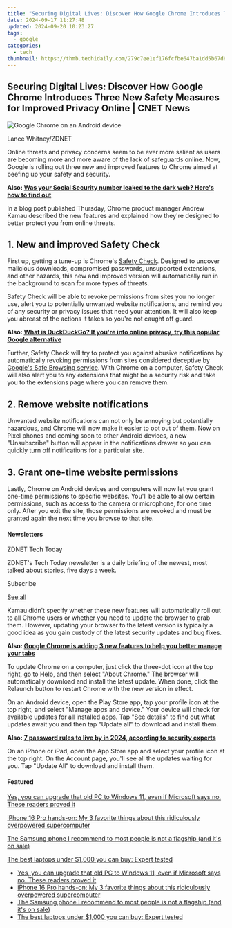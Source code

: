 ```yaml
---
title: "Securing Digital Lives: Discover How Google Chrome Introduces Three New Safety Measures for Improved Privacy Online | CNET News"
date: 2024-09-17 11:27:48
updated: 2024-09-20 10:23:27
tags:
  - google
categories:
  - tech
thumbnail: https://thmb.techidaily.com/279c7ee1ef176fcfbe647ba1dd5b67d647bd153ee16f2665898b8839f297231a.jpg
---
```


## Securing Digital Lives: Discover How Google Chrome Introduces Three New Safety Measures for Improved Privacy Online | CNET News

![Google Chrome on an Android device](https://www.zdnet.com/a/img/resize/3f0d1fc8ecfaa3ffbe514c873489cb4186e48cef/2024/09/12/ce16a0b9-0c80-4d8d-ace9-0ef70988d5ec/google-chrome-browser-website-on-android.jpg?auto=webp&precrop=1600,899,x0,y8&width=1280)

Lance Whitney/ZDNET

Online threats and privacy concerns seem to be ever more salient as users are becoming more and more aware of the lack of safeguards online. Now, Google is rolling out three new and improved features to Chrome aimed at beefing up your safety and security. 

**Also: [Was your Social Security number leaked to the dark web? Here's how to find out](https://www.zdnet.com/article/was-your-social-security-number-leaked-to-the-dark-web-heres-how-to-find-out/)**

In a blog post published Thursday, Chrome product manager Andrew Kamau described the new features and explained how they're designed to better protect you from online threats.

## 1\. New and improved Safety Check

First up, getting a tune-up is Chrome's [Safety Check](https://www.zdnet.com/article/every-google-chrome-user-should-click-this-button/). Designed to uncover malicious downloads, compromised passwords, unsupported extensions, and other hazards, this new and improved version will automatically run in the background to scan for more types of threats.

Safety Check will be able to revoke permissions from sites you no longer use, alert you to potentially unwanted website notifications, and remind you of any security or privacy issues that need your attention. It will also keep you abreast of the actions it takes so you're not caught off guard.

**Also: [What is DuckDuckGo? If you're into online privacy, try this popular Google alternative](https://www.zdnet.com/article/what-is-duckduckgo-if-youre-into-online-privacy-try-this-popular-google-alternative/)** 

Further, Safety Check will try to protect you against abusive notifications by automatically revoking permissions from sites considered deceptive by [Google's Safe Browsing service](https://www.zdnet.com/article/google-chrome-now-better-protects-you-against-risky-websites-and-weak-passwords/). With Chrome on a computer, Safety Check will also alert you to any extensions that might be a security risk and take you to the extensions page where you can remove them.

## 2\. Remove website notifications

Unwanted website notifications can not only be annoying but potentially hazardous, and Chrome will now make it easier to opt out of them. Now on Pixel phones and coming soon to other Android devices, a new "Unsubscribe" button will appear in the notifications drawer so you can quickly turn off notifications for a particular site.

## 3\. Grant one-time website permissions

Lastly, Chrome on Android devices and computers will now let you grant one-time permissions to specific websites. You'll be able to allow certain permissions, such as access to the camera or microphone, for one time only. After you exit the site, those permissions are revoked and must be granted again the next time you browse to that site.

#### Newsletters

ZDNET Tech Today

ZDNET's Tech Today newsletter is a daily briefing of the newest, most talked about stories, five days a week.

 Subscribe

[See all](https://www.zdnet.com/newsletters/)

Kamau didn't specify whether these new features will automatically roll out to all Chrome users or whether you need to update the browser to grab them. However, updating your browser to the latest version is typically a good idea as you gain custody of the latest security updates and bug fixes.

**Also: [Google Chrome is adding 3 new features to help you better manage your tabs](https://www.zdnet.com/article/google-chrome-is-adding-3-new-features-to-help-you-better-manage-your-tabs/)**

To update Chrome on a computer, just click the three-dot icon at the top right, go to Help, and then select "About Chrome." The browser will automatically download and install the latest update. When done, click the Relaunch button to restart Chrome with the new version in effect.

On an Android device, open the Play Store app, tap your profile icon at the top right, and select "Manage apps and device." Your device will check for available updates for all installed apps. Tap "See details" to find out what updates await you and then tap "Update all" to download and install them.

**Also: [7 password rules to live by in 2024, according to security experts](https://www.zdnet.com/article/7-password-rules-to-live-by-in-2024-according-to-security-experts/)**

On an iPhone or iPad, open the App Store app and select your profile icon at the top right. On the Account page, you'll see all the updates waiting for you. Tap "Update All" to download and install them.

#### Featured

[Yes, you can upgrade that old PC to Windows 11, even if Microsoft says no. These readers proved it](https://www.zdnet.com/article/yes-you-can-upgrade-that-old-pc-to-windows-11-even-if-microsoft-says-no-these-readers-proved-it/ "Yes, you can upgrade that old PC to Windows 11, even if Microsoft says no. These readers proved it")

[iPhone 16 Pro hands-on: My 3 favorite things about this ridiculously overpowered supercomputer](https://www.zdnet.com/article/i-went-hands-on-with-iphone-16-pro-my-3-favorite-features-of-apples-pocket-supercomputer/ "iPhone 16 Pro hands-on: My 3 favorite things about this ridiculously overpowered supercomputer")

[The Samsung phone I recommend to most people is not a flagship (and it's on sale)](https://www.zdnet.com/article/the-samsung-phone-i-recommend-to-most-people-is-not-a-flagship-and-its-on-sale/ "The Samsung phone I recommend to most people is not a flagship (and it's on sale)")

[The best laptops under $1,000 you can buy: Expert tested](https://www.zdnet.com/article/best-laptop-under-1000/ "The best laptops under $1,000 you can buy: Expert tested")

* [Yes, you can upgrade that old PC to Windows 11, even if Microsoft says no. These readers proved it](https://www.zdnet.com/article/yes-you-can-upgrade-that-old-pc-to-windows-11-even-if-microsoft-says-no-these-readers-proved-it/ "Yes, you can upgrade that old PC to Windows 11, even if Microsoft says no. These readers proved it")
* [iPhone 16 Pro hands-on: My 3 favorite things about this ridiculously overpowered supercomputer](https://www.zdnet.com/article/i-went-hands-on-with-iphone-16-pro-my-3-favorite-features-of-apples-pocket-supercomputer/ "iPhone 16 Pro hands-on: My 3 favorite things about this ridiculously overpowered supercomputer")
* [The Samsung phone I recommend to most people is not a flagship (and it's on sale)](https://www.zdnet.com/article/the-samsung-phone-i-recommend-to-most-people-is-not-a-flagship-and-its-on-sale/ "The Samsung phone I recommend to most people is not a flagship (and it's on sale)")
* [The best laptops under $1,000 you can buy: Expert tested](https://www.zdnet.com/article/best-laptop-under-1000/ "The best laptops under $1,000 you can buy: Expert tested")

<ins class="adsbygoogle"
     style="display:block"
     data-ad-format="autorelaxed"
     data-ad-client="ca-pub-7571918770474297"
     data-ad-slot="1223367746"></ins>



<ins class="adsbygoogle"
     style="display:block"
     data-ad-client="ca-pub-7571918770474297"
     data-ad-slot="8358498916"
     data-ad-format="auto"
     data-full-width-responsive="true"></ins>
